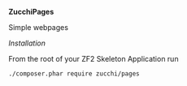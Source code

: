 **ZucchiPages**

Simple webpages

*Installation*

From the root of your ZF2 Skeleton Application run

    ./composer.phar require zucchi/pages
